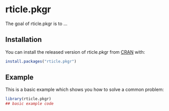 
# rticle.pkgr

<!-- badges: start -->
<!-- badges: end -->

The goal of rticle.pkgr is to ...

## Installation

You can install the released version of rticle.pkgr from [CRAN](https://CRAN.R-project.org) with:

``` r
install.packages("rticle.pkgr")
```

## Example

This is a basic example which shows you how to solve a common problem:

``` r
library(rticle.pkgr)
## basic example code
```

